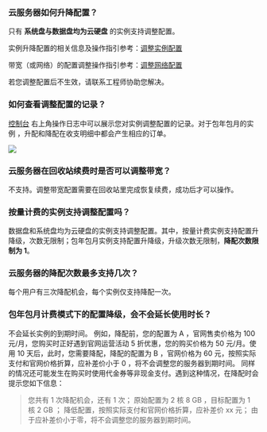 ### 云服务器如何升降配置？

只有 **系统盘与数据盘均为云硬盘** 的实例支持调整配置。 

实例升降配置的相关信息及操作指引参考：[调整实例配置](/document/product/213/2178)

带宽（或网络）的配置调整操作指引参考：[调整网络配置](/document/product/213/15517)

若您调整配置后不生效，请联系工程师协助您解决。

### 如何查看调整配置的记录？

[控制台](http://console.tcecqpoc.fsphere.cn/cvm/index)  右上角操作日志中可以展示您对实例调整配置的记录。对于包年包月的实例 ，升配和降配在收支明细中都会产生相应的订单。

![](http://imgcache.tcecqpoc.fsphere.cn/image/main.qcloudimg.com/raw/276e7199bedf1c6d4745d6dd18003f67.png)

### 云服务器在回收站续费时是否可以调整带宽？
不支持。调整带宽配置需要在回收站里完成恢复续费，成功后才可以操作。

### 按量计费的实例支持调整配置吗？
数据盘和系统盘均为云硬盘的实例支持调整配置。其中，按量计费实例支持配置升降级，次数无限制；包年包月实例支持配置升降级，升级次数无限制，**降配次数限制为 1**。

### 云服务器的降配次数最多支持几次？

每个用户有三次降配机会，每个实例仅支持降配一次。

### 包年包月计费模式下的配置降级，会不会延长使用时长？
不会延长实例的到期时间。
例如，降配前，您的配置为 A ，官网售卖价格为 100 元/月，您购买时正好遇到官网运营活动 5 折优惠，您的购买价格为 50 元/月。使用 10 天后，此时，您需要降配，降配的配置为 B ，官网价格为 60 元，按照实际支付和官网价格折算，应补差价小于 0 ，将不会调整您的服务器到期时间。
同样的情况还可能发生在购买时使用代金券等非现金支付。遇到这种情况，在降配时会提示您如下信息： 
> 您共有 1 次降配机会，还有 1 次；
> 原始配置为 2 核 8 GB ，目标配置为 1 核 2 GB ；
> 降低配置，按照实际支付和官网价格折算，应补差价 xx 元；
> 由于应补差价小于零，将不会调整您的服务器到期时间。


